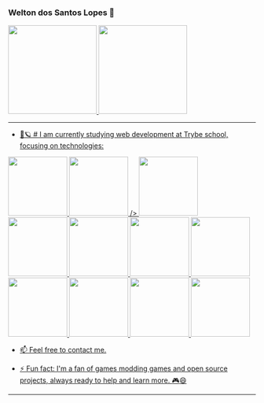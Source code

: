 ### Welton dos Santos Lopes  👋
 <div>
  <a href="https://github.com/wltonlopes">
  <img height="180em" src="https://github-readme-stats.vercel.app/api?username=wltonlopes&show_icons=true&theme=dracula&include_all_commits=true&count_private=true"/>
  <img height="180em" src="https://github-readme-stats.vercel.app/api/top-langs/?username=wltonlopes&layout=compact&langs_count=7&theme=dracula"/>
</div>

---

- :rocket::ringed_planet: # I am currently studying web development at Trybe school, focusing on technologies:
 
 <img src="https://cdn.jsdelivr.net/gh/devicons/devicon/icons/javascript/javascript-original.svg" height="120px"/>
 <img src="https://cdn.jsdelivr.net/gh/devicons/devicon/icons/typescript/typescript-original.svg" height="120px"/>
/>
 <img src="https://cdn.jsdelivr.net/gh/devicons/devicon/icons/nodejs/nodejs-original-wordmark.svg" height="120px"/>
<img src="https://cdn.jsdelivr.net/gh/devicons/devicon/icons/git/git-original.svg" height="120px"/>
<img src="https://cdn.jsdelivr.net/gh/devicons/devicon/icons/html5/html5-original.svg" height="120px"/>

<img src="https://cdn.jsdelivr.net/gh/devicons/devicon/icons/express/express-original.svg" height="120px"/>
<img src="https://cdn.jsdelivr.net/gh/devicons/devicon/icons/python/python-original-wordmark.svg" height="120px"/>

<img src="https://cdn.jsdelivr.net/gh/devicons/devicon/icons/css3/css3-original-wordmark.svg" height="120px"/>
<img src="https://cdn.jsdelivr.net/gh/devicons/devicon/icons/mysql/mysql-original.svg" height="120px"/>
<img src="https://cdn.jsdelivr.net/gh/devicons/devicon/icons/postgresql/postgresql-original-wordmark.svg" height="120px"/>

<img src="https://cdn.jsdelivr.net/gh/devicons/devicon/icons/react/react-original-wordmark.svg" height="120px"/>

- 📫 Feel free to contact me.

- ⚡ Fun fact: I'm a fan of games modding games and open source projects, always ready to help and learn more. :video_game::smile:
- ---
